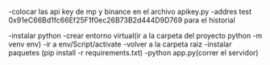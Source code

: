 
-colocar las api key de mp y binance en el archivo apikey.py
-addres test 0x91eC66Bd1fc66Ef25F1f0ec26B73B2d444D9D769 para el historial

-instalar python
-crear entorno virtual(ir a la carpeta del proyecto python -m venv env)
-ir a env/Script/activate
-volver a la carpeta raiz
-instalar paquetes (pip install -r requirements.txt)
-python app.py(correr el servidor)
